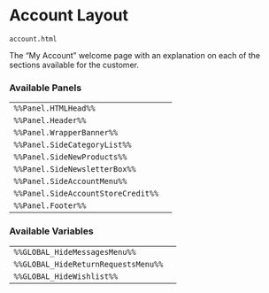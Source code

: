 # Account Layout

`account.html`

The “My Account” welcome page with an explanation on each of the sections available for the customer.

### Available Panels
|||
|---|---|
| `%%Panel.HTMLHead%%` |
| `%%Panel.Header%%` |
| `%%Panel.WrapperBanner%%` |
| `%%Panel.SideCategoryList%%` |
| `%%Panel.SideNewProducts%%` |
| `%%Panel.SideNewsletterBox%%` |
| `%%Panel.SideAccountMenu%%` |
| `%%Panel.SideAccountStoreCredit%%` |
| `%%Panel.Footer%%` |

### Available Variables
|||
|---|---|
| `%%GLOBAL_HideMessagesMenu%%` |
| `%%GLOBAL_HideReturnRequestsMenu%%` |
| `%%GLOBAL_HideWishlist%%` |
